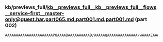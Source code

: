 ### kb/previews_full/kb__previews_full__kb__previews_full__flows__service-first__master-only@guest.har.part065.md.part001.md.part001.md (part 002)

```md
AAAAAAAAAAAAAAAAAAAAAAP8AAAABAAAAAAAAAAD/AAAAAQAAAAAAAAAAAAAA/wAAAAEAAAAAAAAAAAAAAP8AAAABAAAAAAAE//8AAAEAAAAAAAAAAAAAAAEBAQD
```

```

